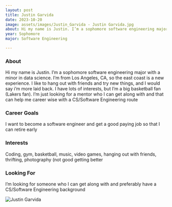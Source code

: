 ```yaml
---
layout: post
title: Justin Garvida 
date: 2023-10-20
image: assets/images/Justin_Garvida - Justin Garvida.jpg
about: Hi my name is Justin. I’m a sophomore software engineering major with a minor in data science. I’m from Los Angeles, CA, so the east coast is a new experience. I like to hang out with friends and try new things, and I would say i’m more laid back. I have lots of interests, but I’m a big basketball fan (Lakers fan). I’m just looking for a mentor who I can get along with and that can help me career wise with a CS/Software Engineering route
year: Sophomore
major: Software Engineering

---
```


### About

Hi my name is Justin. I’m a sophomore software engineering major with a minor in data science. I’m from Los Angeles, CA, so the east coast is a new experience. I like to hang out with friends and try new things, and I would say i’m more laid back. I have lots of interests, but I’m a big basketball fan (Lakers fan). I’m just looking for a mentor who I can get along with and that can help me career wise with a CS/Software Engineering route

### Career Goals

I want to become a software engineer and get a good paying job so that I can retire early

### Interests

Coding, gym, basketball, music, video games, hanging out with friends, thrifting, photography (not good getting better

### Looking For

I’m looking for someone who I can get along with and preferably have a CS/Software Engineering background 

<div class="text-center my-5">
    <img src="https://sase-drexel.github.io/mentorship-2023/assets/images/Justin_Garvida - Justin Garvida.jpg" alt="Justin Garvida" class="rounded post-img" />
</div>
